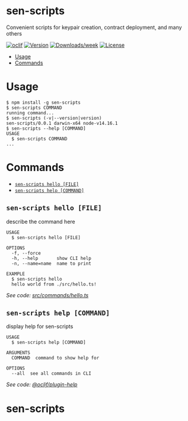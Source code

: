 sen-scripts
===========

Convenient scripts for keypair creation, contract deployment, and many others

[![oclif](https://img.shields.io/badge/cli-oclif-brightgreen.svg)](https://oclif.io)
[![Version](https://img.shields.io/npm/v/sen-scripts.svg)](https://npmjs.org/package/sen-scripts)
[![Downloads/week](https://img.shields.io/npm/dw/sen-scripts.svg)](https://npmjs.org/package/sen-scripts)
[![License](https://img.shields.io/npm/l/sen-scripts.svg)](https://github.com/DescartesNetwork/sen-scripts/blob/master/package.json)

<!-- toc -->
* [Usage](#usage)
* [Commands](#commands)
<!-- tocstop -->
# Usage
<!-- usage -->
```sh-session
$ npm install -g sen-scripts
$ sen-scripts COMMAND
running command...
$ sen-scripts (-v|--version|version)
sen-scripts/0.0.1 darwin-x64 node-v14.16.1
$ sen-scripts --help [COMMAND]
USAGE
  $ sen-scripts COMMAND
...
```
<!-- usagestop -->
# Commands
<!-- commands -->
* [`sen-scripts hello [FILE]`](#sen-scripts-hello-file)
* [`sen-scripts help [COMMAND]`](#sen-scripts-help-command)

## `sen-scripts hello [FILE]`

describe the command here

```
USAGE
  $ sen-scripts hello [FILE]

OPTIONS
  -f, --force
  -h, --help       show CLI help
  -n, --name=name  name to print

EXAMPLE
  $ sen-scripts hello
  hello world from ./src/hello.ts!
```

_See code: [src/commands/hello.ts](https://github.com/DescartesNetwork/sen-scripts/blob/v0.0.1/src/commands/hello.ts)_

## `sen-scripts help [COMMAND]`

display help for sen-scripts

```
USAGE
  $ sen-scripts help [COMMAND]

ARGUMENTS
  COMMAND  command to show help for

OPTIONS
  --all  see all commands in CLI
```

_See code: [@oclif/plugin-help](https://github.com/oclif/plugin-help/blob/v3.2.3/src/commands/help.ts)_
<!-- commandsstop -->
# sen-scripts
